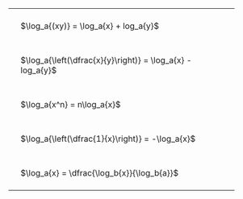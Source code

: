 ---
---

#  
<br>
<style type="text/css">
#T_1b1da th.col_heading {
  text-align: left;
  font-size: 1em;
}
#T_1b1da td {
  text-align: left;
  font-size: 1em;
  padding: 1.5em;
}
#T_1b1da_row0_col0, #T_1b1da_row1_col0, #T_1b1da_row2_col0, #T_1b1da_row3_col0, #T_1b1da_row4_col0 {
  width: 400px;
  white-space: pre-wrap;
}
</style>
<table id="T_1b1da">
  <thead>
  </thead>
  <tbody>
    <tr>
      <td id="T_1b1da_row0_col0" class="data row0 col0" >$\log_a{(xy)} = \log_a{x} + log_a{y}$</td>
    </tr>
    <tr>
      <td id="T_1b1da_row1_col0" class="data row1 col0" >$\log_a{\left(\dfrac{x}{y}\right)} = \log_a{x} - log_a{y}$</td>
    </tr>
    <tr>
      <td id="T_1b1da_row2_col0" class="data row2 col0" >$\log_a{x^n} = n\log_a{x}$</td>
    </tr>
    <tr>
      <td id="T_1b1da_row3_col0" class="data row3 col0" >$\log_a{\left(\dfrac{1}{x}\right)} = -\log_a{x}$</td>
    </tr>
    <tr>
      <td id="T_1b1da_row4_col0" class="data row4 col0" >$\log_a{x} = \dfrac{\log_b{x}}{\log_b{a}}$</td>
    </tr>
  </tbody>
</table>
